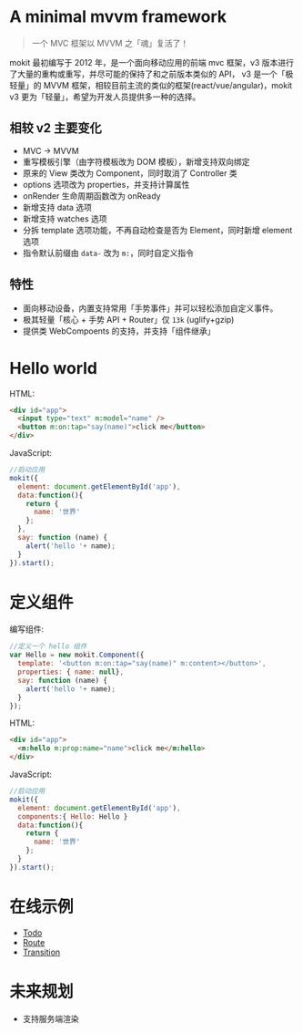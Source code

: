 # A minimal mvvm framework

> 一个 MVC 框架以 MVVM 之「魂」复活了！  

mokit 最初编写于 2012 年，是一个面向移动应用的前端 mvc 框架，v3 版本进行了大量的重构或重写，并尽可能的保持了和之前版本类似的 API，
v3 是一个「极轻量」的 MVVM 框架，相较目前主流的类似的框架(react/vue/angular)，mokit v3 更为「轻量」，希望为开发人员提供多一种的选择。

## 相较 v2 主要变化
- MVC -> MVVM
- 重写模板引擎（由字符模板改为 DOM 模板），新增支持双向绑定
- 原来的 View 类改为 Component，同时取消了 Controller 类
- options 选项改为 properties，并支持计算属性
- onRender 生命周期函数改为 onReady
- 新增支持 data 选项
- 新增支持 watches 选项
- 分拆 template 选项功能，不再自动检查是否为 Element，同时新增 element 选项
- 指令默认前缀由 ```data-``` 改为 ```m:```，同时自定义指令

## 特性
- 面向移动设备，内置支持常用「手势事件」并可以轻松添加自定义事件。
- 极其轻量「核心 + 手势 API + Router」仅 ```13k``` (uglify+gzip)
- 提供类 WebCompoents 的支持，并支持「组件继承」


# Hello world
HTML:

```HTML
<div id="app">
  <input type="text" m:model="name" />
  <button m:on:tap="say(name)">click me</button>
</div>
```

JavaScript:

```js
//启动应用
mokit({
  element: document.getElementById('app'),
  data:function(){
    return {
      name: '世界'
    };
  },
  say: function (name) {
    alert('hello '+ name);
  }
}).start();
```

# 定义组件

编写组件:

```js
//定义一个 hello 组件
var Hello = new mokit.Component({
  template: '<button m:on:tap="say(name)" m:content></button>',
  properties: { name: null},
  say: function (name) {
    alert('hello '+ name);
  }
});
```

HTML:

```HTML
<div id="app">
  <m:hello m:prop:name="name">click me</m:hello>
</div>
```

JavaScript:

```js
//启动应用
mokit({
  element: document.getElementById('app'),
  components:{ Hello: Hello }
  data:function(){
    return {
      name: '世界'
    };
  }
}).start();
```

# 在线示例
- [Todo](http://houfeng.net/mokit/examples/todo)
- [Route](http://houfeng.net/mokit/examples/route)
- [Transition](http://houfeng.net/mokit/examples/transition)

# 未来规划
- 支持服务端渲染